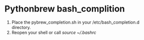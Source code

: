 # Pythonbrew bash_complition

1. Place the pybrew_completion.sh in your /etc/bash_completion.d directory.
2. Reopen your shell or call _source ~/.bashrc_